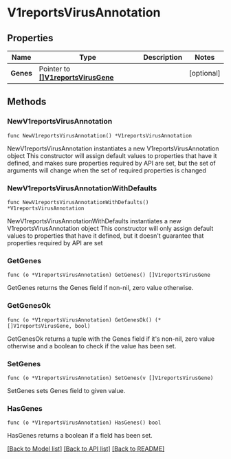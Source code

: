 # V1reportsVirusAnnotation

## Properties

Name | Type | Description | Notes
------------ | ------------- | ------------- | -------------
**Genes** | Pointer to [**[]V1reportsVirusGene**](V1reportsVirusGene.md) |  | [optional] 

## Methods

### NewV1reportsVirusAnnotation

`func NewV1reportsVirusAnnotation() *V1reportsVirusAnnotation`

NewV1reportsVirusAnnotation instantiates a new V1reportsVirusAnnotation object
This constructor will assign default values to properties that have it defined,
and makes sure properties required by API are set, but the set of arguments
will change when the set of required properties is changed

### NewV1reportsVirusAnnotationWithDefaults

`func NewV1reportsVirusAnnotationWithDefaults() *V1reportsVirusAnnotation`

NewV1reportsVirusAnnotationWithDefaults instantiates a new V1reportsVirusAnnotation object
This constructor will only assign default values to properties that have it defined,
but it doesn't guarantee that properties required by API are set

### GetGenes

`func (o *V1reportsVirusAnnotation) GetGenes() []V1reportsVirusGene`

GetGenes returns the Genes field if non-nil, zero value otherwise.

### GetGenesOk

`func (o *V1reportsVirusAnnotation) GetGenesOk() (*[]V1reportsVirusGene, bool)`

GetGenesOk returns a tuple with the Genes field if it's non-nil, zero value otherwise
and a boolean to check if the value has been set.

### SetGenes

`func (o *V1reportsVirusAnnotation) SetGenes(v []V1reportsVirusGene)`

SetGenes sets Genes field to given value.

### HasGenes

`func (o *V1reportsVirusAnnotation) HasGenes() bool`

HasGenes returns a boolean if a field has been set.


[[Back to Model list]](../README.md#documentation-for-models) [[Back to API list]](../README.md#documentation-for-api-endpoints) [[Back to README]](../README.md)


